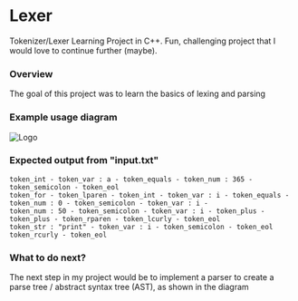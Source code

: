 # Lexer
Tokenizer/Lexer Learning Project in C++. Fun, challenging project that I would love to continue further (maybe).

### Overview
The goal of this project was to learn the basics of lexing and parsing

### Example usage diagram
![Logo](https://tomassetti.me/wp-content/uploads/2017/02/lexer-parser-center-1030x187.png)

### Expected output from "input.txt"
```
token_int - token_var : a - token_equals - token_num : 365 - token_semicolon - token_eol
token_for - token_lparen - token_int - token_var : i - token_equals - token_num : 0 - token_semicolon - token_var : i -
token_num : 50 - token_semicolon - token_var : i - token_plus - token_plus - token_rparen - token_lcurly - token_eol
token_str : "print" - token_var : i - token_semicolon - token_eol
token_rcurly - token_eol
```

### What to do next?
The next step in my project would be to implement a parser to create a parse tree / abstract syntax tree (AST), as shown in the diagram
